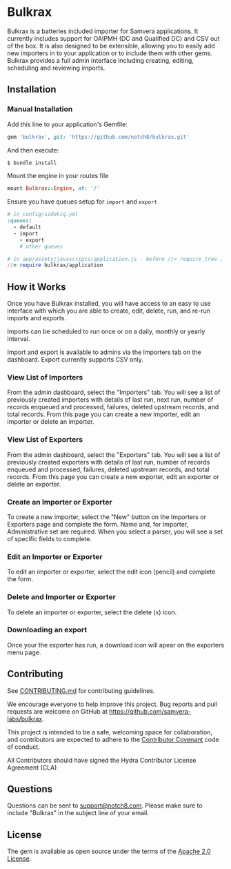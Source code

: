 # Bulkrax
Bulkrax is a batteries included importer for Samvera applications. It currently includes support for OAIPMH (DC and Qualified DC) and CSV out of the box. It is also designed to be extensible, allowing you to easily add new importers in to your application or to include them with other gems. Bulkrax provides a full admin interface including creating, editing, scheduling and reviewing imports.


## Installation

### Manual Installation

Add this line to your application's Gemfile:

```ruby
gem 'bulkrax', git: 'https://github.com/notch8/bulkrax.git'
```

And then execute:
```bash
$ bundle install
```

Mount the engine in your routes file

```ruby 
mount Bulkrax::Engine, at: '/'
```

Ensure you have queues setup for `import` and `export`

```ruby 
# in config/sidekiq.yml
:queues:
  - default
  - import
	- export
	# other queues
```

```ruby 
# in app/assets/javascripts/application.js - before //= require_tree .
//= require bulkrax/application
```

## How it Works
Once you have Bulkrax installed, you will have access to an easy to use interface with which you are able to create, edit, delete, run, and re-run imports and exports. 

Imports can be scheduled to run once or on a daily, monthly or yearly interval. 

Import and export is available to admins via the Importers tab on the dashboard. Export currently supports CSV only.

### View List of Importers
From the admin dashboard, select the "Importers" tab. You will see a list of previously created importers with details of last run, next run, number of records enqueued and processed, failures, deleted upstream records, and total records. From this page you can create a new importer, edit an importer or delete an importer.

### View List of Exporters
From the admin dashboard, select the "Exporters" tab. You will see a list of previously created exporters with details of last run, number of records enqueued and processed, failures, deleted upstream records, and total records. From this page you can create a new exporter, edit an exporter or delete an exporter.

### Create an Importer or Exporter
To create a new importer, select the "New" button on the Importers or Exporters page and complete the form. Name and, for Importer, Administrative set are required. When you select a parser, you will see a set of specific fields to complete.

### Edit an Importer or Exporter
To edit an importer or exporter, select the edit icon (pencil) and complete the form.

### Delete and Importer or Exporter
To delete an importer or exporter, select the delete (x) icon.

### Downloading an export
Once your the exporter has run, a download icon will apear on the exporters menu page.

## Contributing
See
[CONTRIBUTING.md](https://github.com/samvera-labs/bulkrax/blob/master/CONTRIBUTING.md)
for contributing guidelines.

We encourage everyone to help improve this project.  Bug reports and pull requests are welcome on GitHub at https://github.com/samvera-labs/bulkrax.

This project is intended to be a safe, welcoming space for collaboration, and contributors are expected to adhere to the [Contributor Covenant](http://contributor-covenant.org) code of conduct.

All Contributors should have signed the Hydra Contributor License Agreement (CLA)

## Questions
Questions can be sent to support@notch8.com. Please make sure to include "Bulkrax" in the subject line of your email.


## License
The gem is available as open source under the terms of the [Apache 2.0 License](https://opensource.org/licenses/Apache-2.0).

